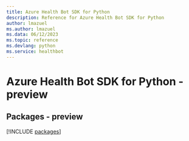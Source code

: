 ```yaml
---
title: Azure Health Bot SDK for Python
description: Reference for Azure Health Bot SDK for Python
author: lmazuel
ms.author: lmazuel
ms.data: 06/12/2023
ms.topic: reference
ms.devlang: python
ms.service: healthbot
---
```

# Azure Health Bot SDK for Python - preview
## Packages - preview
[!INCLUDE [packages](health-bot-index.md)]